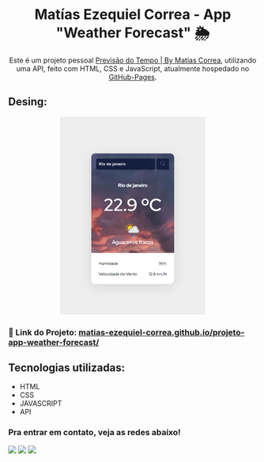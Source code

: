 <h1 align="center">
  Matías Ezequiel Correa - App "Weather Forecast" 🌦
</h1>
<p align="center">
  Este é um projeto pessoal <a href="https://matias-ezequiel-correa.github.io/projeto-app-weather-forecast/" target="_blank">Previsão do Tempo | By Matías Correa,</a> utilizando uma API, feito com HTML, CSS e JavaScript, atualmente hospedado no <a href="https://github.com/matias-ezequiel-correa">GitHub-Pages</a>.
</p>

## Desing: 
[<p align="center"><img height="400em" src="./src/design/projeto-previsao-tempo.png" alt="Projeto Previsão do Tempo">](https://matias-ezequiel-correa.github.io/projeto-app-weather-forecast/)<p>

### 🔗 Link do Projeto: <a href="https://matias-ezequiel-correa.github.io/projeto-app-weather-forecast/" target="_blank">matias-ezequiel-correa.github.io/projeto-app-weather-forecast/</a>

## Tecnologias utilizadas:

 * HTML
 * CSS
 * JAVASCRIPT
 * API

 ### Pra entrar em contato, veja as redes abaixo!
 
<div> 
  <a href="https://instagram.com/maticorrea10" target="_blank"><img src="https://img.shields.io/badge/-Instagram-%23E4405F?style=for-the-badge&logo=instagram&logoColor=white" target="_blank"></a>
  <a href = "https://matiasecorrea19@gmail.com"><img src="https://img.shields.io/badge/-Gmail-%23333?style=for-the-badge&logo=gmail&logoColor=white" target="_blank"></a>
  <a href="https://www.linkedin.com/in/matías-ezequiel-correa" target="_blank"><img src="https://img.shields.io/badge/-LinkedIn-%230077B5?style=for-the-badge&logo=linkedin&logoColor=white" target="_blank"></a> 
</div>
